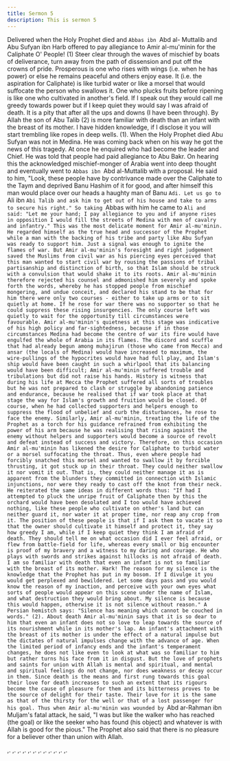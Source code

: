 ```yaml
---
title: Sermon 5
description: This is sermon 5
---
```


Delivered when the Holy Prophet died and `Abbas ibn `Abd al-
Muttalib and Abu Sufyan ibn Harb offered to pay allegiance to Amir
al-mu'minin for the Caliphate
O' People! (1)
Steer clear through the waves of mischief by boats of deliverance, turn away from the path of
dissension and put off the crowns of pride. Prosperous is one who rises with wings (i.e. when
he has power) or else he remains peaceful and others enjoy ease. It (i.e. the aspiration for
Caliphate) is like turbid water or like a morsel that would suffocate the person who swallows
it. One who plucks fruits before ripening is like one who cultivated in another's field.
If I speak out they would call me greedy towards power but if I keep quiet they would say I
was afraid of death. It is a pity that after all the ups and downs (I have been through). By
Allah the son of Abu Talib (2) is more familiar with death than an infant with the breast of its
mother. I have hidden knowledge, if I disclose it you will start trembling like ropes in deep
wells.
(1). When the Holy Prophet died Abu Sufyan was not in Medina. He was coming back when on
his way he got the news of this tragedy. At once he enquired who had become the leader and
Chief. He was told that people had paid allegiance to Abu Bakr. On hearing this the
acknowledged mischief-monger of Arabia went into deep thought and eventually went to
`Abbas ibn `Abd al-Muttalib with a proposal.
He said to him, "Look, these people have by contrivance made over the Caliphate to the Taym
and deprived Banu Hashim of it for good, and after himself this man would place over our
heads a haughty man of Banu `Adi.
Let us go to `Ali ibn `Abi Talib and ask him to get out of his house and take to arms to secure
his right." So taking `Abbas with him he came to `Ali and said: "Let me your hand; I pay
allegiance to you and if anyone rises in opposition I would fill the streets of Medina with men
of cavalry and infantry." This was the most delicate moment for Amir al-mu'minin. He regarded
himself as the true head and successor of the Prophet while a man with the backing of his tribe
and party like Abu Sufyan was ready to support him. Just a signal was enough to ignite the
flames of war.
But Amir al-mu'minin's foresight and right judgement saved the Muslims from civil war as his
piercing eyes perceived that this man wanted to start civil war by rousing the passions of tribal
partisanship and distinction of birth, so that Islam should be struck with a convulsion that
would shake it to its roots. Amir al-mu'minin therefore rejected his counsel and admonished
him severely and spoke forth the words, whereby he has stopped people from mischief
mongering, and undue conceit, and declared his stand to be that for him there were only two
courses - either to take up arms or to sit quietly at home.
If he rose for war there was no supporter so that he could suppress these rising insurgencies.
The only course left was quietly to wait for the opportunity till circumstances were favourable.
Amir al-mu'minin's quietness at this stage was indicative of his high policy and far-sightedness,
because if in those circumstances Medina had become the centre of war its fire would have
engulfed the whole of Arabia in its flames.
The discord and scuffle that had already begun among muhajirun (those who came from
Mecca) and ansar (the locals of Medina) would have increased to maximum, the wire-pullings
of the hypocrites would have had full play, and Islam's ship would have been caught in such a
whirlpool that its balancing would have been difficult; Amir al-mu'minin suffered trouble and
tribulations but did not raise his hands.
History is witness that during his life at Mecca the Prophet suffered all sorts of troubles but he
was not prepared to clash or struggle by abandoning patience and endurance, because he
realised that if war took place at that stage the way for Islam's growth and fruition would be
closed.
Of course, when he had collected supporters and helpers enough to suppress the flood of
unbelief and curb the disturbances, he rose to face the enemy. Similarly, Amir al-mu'minin,
treating the life of the Prophet as a torch for his guidance refrained from exhibiting the power
of his arm because he was realising that rising against the enemy without helpers and
supporters would become a source of revolt and defeat instead of success and victory.
Therefore, on this occasion Amir al-mu'minin has likened the desire for Caliphate to turbid
water or a morsel suffocating the throat. Thus, even where people had forcibly snatched this
morsel and wanted to swallow it by forcible thrusting, it got stuck up in their throat.
They could neither swallow it nor vomit it out. That is, they could neither manage it as is
apparent from the blunders they committed in connection with Islamic injunctions, nor were
they ready to cast off the knot from their neck. He reiterated the same ideas in different words
thus: "If had I attempted to pluck the unripe fruit of Caliphate then by this the orchard would
have been desolated and I too would have achieved nothing, like these people who cultivate
on other's land but can neither guard it, nor water it at proper time, nor reap any crop from it.
The position of these people is that if I ask them to vacate it so that the owner should cultivate
it himself and protect it, they say how greedy I am, while if I keep quiet they think I am afraid
of death. They should tell me on what occasion did I ever feel afraid, or flew from battle-field
for life, whereas every small or big encounter is proof of my bravery and a witness to my
daring and courage. He who plays with swords and strikes against hillocks is not afraid of
death.
I am so familiar with death that even an infant is not so familiar with the breast of its mother.
Hark! The reason for my silence is the knowledge that the Prophet has put in my bosom. If I
divulge it you would get perplexed and bewildered.
Let some days pass and you would know the reason of my inaction, and perceive with your
own eyes what sorts of people would appear on this scene under the name of Islam, and what
destruction they would bring about. My silence is because this would happen, otherwise it is
not silence without reason." A Persian hemistch says:
"Silence has meaning which cannot be couched in words."
(2). About death Amir al-mu'minin says that it is so dear to him that even an infant does not
so love to leap towards the source of its nourishment while in its mother's lap.
An infant's attachment with the breast of its mother is under the effect of a natural impulse but
the dictates of natural impulses change with the advance of age.
When the limited period of infancy ends and the infant's temperament changes, he does not
like even to look at what was so familiar to him but rather turns his face from it in disgust. But
the love of prophets and saints for union with Allah is mental and spiritual, and mental and
spiritual feelings do not change, nor does weakness or decay occur in them.
Since death is the means and first rung towards this goal their love for death increases to such
an extent that its rigours become the cause of pleasure for them and its bitterness proves to
be the source of delight for their taste.
Their love for it is the same as that of the thirsty for the well or that of a lost passenger for his
goal. Thus when Amir al-mu'minin was wounded by `Abd ar-Rahman ibn Muljam's fatal attack,
he said, "I was but like the walker who has reached (the goal) or like the seeker who has
found (his object) and whatever is with Allah is good for the pious." The Prophet also said that
there is no pleasure for a believer other than union with Allah.

,.
,. ,. ,.
,.
,. ,. ,.
,. ,. ,.
,.